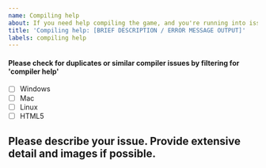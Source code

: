 ```yaml
---
name: Compiling help
about: If you need help compiling the game, and you're running into issues. (Look through the 'compiling help' label in case it's been solved!)
title: 'Compiling help: [BRIEF DESCRIPTION / ERROR MESSAGE OUTPUT]'
labels: compiling help
---
```


[weed]: <> (FILL THIS ISSUE THING OUT AS MUCH AS POSSIBLE)
[weed]: <> (OR ELSE YOUR ISSUE WILL BE LESS LIKELY TO BE SOLVED!)
[weed]: <> (DO NOT POST ABOUT ISSUES FROM OTHER FNF MOD ENGINES! I CANNOT AND PROBABLY WON'T SOLVE THOSE!)
[weed]: <> (GO TO THEIR RESPECTIVE GITHUB ISSUES AND REPORT THEM THERE LOL!)

#### Please check for duplicates or similar compiler issues by filtering for 'compiler help'

[weed]: <> (Put an X in the [ ] thingies to fill out checkbox!)
[weed]: <> (something like [x] pretty much, don't screw up or you will look stupid)


- [ ] Windows
- [ ] Mac
- [ ] Linux
- [ ] HTML5

## Please describe your issue. Provide extensive detail and images if possible.

